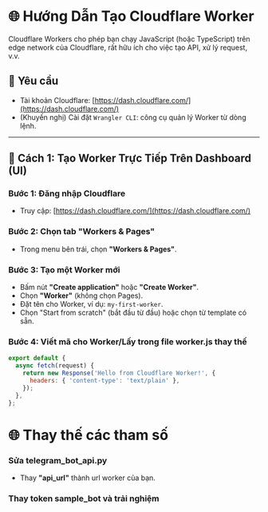 # 🌐 Hướng Dẫn Tạo Cloudflare Worker

Cloudflare Workers cho phép bạn chạy JavaScript (hoặc TypeScript) trên edge network của Cloudflare, rất hữu ích cho việc tạo API, xử lý request, v.v.

## 📌 Yêu cầu

- Tài khoản Cloudflare: [https://dash.cloudflare.com/](https://dash.cloudflare.com/)
- (Khuyến nghị) Cài đặt `Wrangler CLI`: công cụ quản lý Worker từ dòng lệnh.

---

## 🔧 Cách 1: Tạo Worker Trực Tiếp Trên Dashboard (UI)

### Bước 1: Đăng nhập Cloudflare
- Truy cập: [https://dash.cloudflare.com/](https://dash.cloudflare.com/)

### Bước 2: Chọn tab **"Workers & Pages"**
- Trong menu bên trái, chọn **"Workers & Pages"**.

### Bước 3: Tạo một Worker mới
- Bấm nút **"Create application"** hoặc **"Create Worker"**.
- Chọn **"Worker"** (không chọn Pages).
- Đặt tên cho Worker, ví dụ: `my-first-worker`.
- Chọn "Start from scratch" (bắt đầu từ đầu) hoặc chọn từ template có sẵn.

### Bước 4: Viết mã cho Worker/Lấy trong file worker.js thay thế
```js
export default {
  async fetch(request) {
    return new Response('Hello from Cloudflare Worker!', {
      headers: { 'content-type': 'text/plain' },
    });
  },
};
```

# 🌐 Thay thế các tham số
### Sửa telegram_bot_api.py
- Thay  **"api_url"** thành url worker của bạn.
### Thay token sample_bot và trải nghiệm

